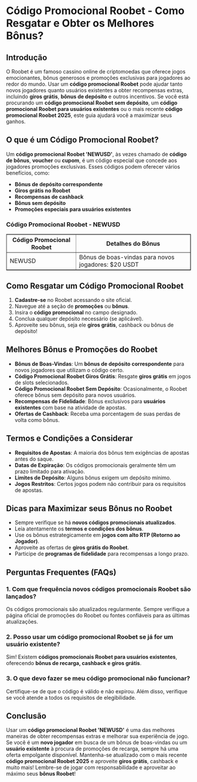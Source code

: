 <h1>Código Promocional Roobet - Como Resgatar e Obter os Melhores Bônus?</h1>

<h2>Introdução</h2>
<p>O Roobet é um famoso cassino online de criptomoedas que oferece jogos emocionantes, bônus generosos e promoções exclusivas para jogadores ao redor do mundo. Usar um <strong>código promocional Roobet</strong> pode ajudar tanto novos jogadores quanto usuários existentes a obter recompensas extras, incluindo <strong>giros grátis</strong>, <strong>bônus de depósito</strong> e outros incentivos. Se você está procurando um <strong>código promocional Roobet sem depósito</strong>, um <strong>código promocional Roobet para usuários existentes</strong> ou o mais recente <strong>código promocional Roobet 2025</strong>, este guia ajudará você a maximizar seus ganhos.</p>

<h2>O que é um Código Promocional Roobet?</h2>
<p>Um <strong>código promocional Roobet 'NEWUSD'</strong>, às vezes chamado de <strong>código de bônus</strong>, <strong>voucher</strong> ou <strong>cupom</strong>, é um código especial que concede aos jogadores promoções exclusivas. Esses códigos podem oferecer vários benefícios, como:</p>
<ul>
    <li><strong>Bônus de depósito correspondente</strong></li>
    <li><strong>Giros grátis no Roobet</strong></li>
    <li><strong>Recompensas de cashback</strong></li>
    <li><strong>Bônus sem depósito</strong></li>
    <li><strong>Promoções especiais para usuários existentes</strong></li>
</ul>

<h3>Código Promocional Roobet - NEWUSD</h3>
<table border="1">
    <tr>
        <th>Código Promocional Roobet</th>
        <th>Detalhes do Bônus</th>
    </tr>
    <tr>
        <td>NEWUSD</td>
        <td>Bônus de boas-vindas para novos jogadores: $20 USDT</td>
    </tr>
</table>

<h2>Como Resgatar um Código Promocional Roobet</h2>
<ol>
    <li><strong>Cadastre-se</strong> no Roobet acessando o site oficial.</li>
    <li>Navegue até a seção de <strong>promoções</strong> ou <strong>bônus</strong>.</li>
    <li>Insira o <strong>código promocional</strong> no campo designado.</li>
    <li>Conclua qualquer depósito necessário (se aplicável).</li>
    <li>Aproveite seu bônus, seja ele <strong>giros grátis</strong>, cashback ou bônus de depósito!</li>
</ol>

<h2>Melhores Bônus e Promoções do Roobet</h2>
<ul>
    <li><strong>Bônus de Boas-Vindas</strong>: Um <strong>bônus de depósito correspondente</strong> para novos jogadores que utilizam o código certo.</li>
    <li><strong>Código Promocional Roobet Giros Grátis</strong>: Resgate <strong>giros grátis</strong> em jogos de slots selecionados.</li>
    <li><strong>Código Promocional Roobet Sem Depósito</strong>: Ocasionalmente, o Roobet oferece bônus sem depósito para novos usuários.</li>
    <li><strong>Recompensas de Fidelidade</strong>: Bônus exclusivos para <strong>usuários existentes</strong> com base na atividade de apostas.</li>
    <li><strong>Ofertas de Cashback</strong>: Receba uma porcentagem de suas perdas de volta como bônus.</li>
</ul>

<h2>Termos e Condições a Considerar</h2>
<ul>
    <li><strong>Requisitos de Apostas</strong>: A maioria dos bônus tem exigências de apostas antes do saque.</li>
    <li><strong>Datas de Expiração</strong>: Os códigos promocionais geralmente têm um prazo limitado para ativação.</li>
    <li><strong>Limites de Depósito</strong>: Alguns bônus exigem um depósito mínimo.</li>
    <li><strong>Jogos Restritos</strong>: Certos jogos podem não contribuir para os requisitos de apostas.</li>
</ul>

<h2>Dicas para Maximizar seus Bônus no Roobet</h2>
<ul>
    <li>Sempre verifique se há <strong>novos códigos promocionais atualizados</strong>.</li>
    <li>Leia atentamente os <strong>termos e condições dos bônus</strong>.</li>
    <li>Use os bônus estrategicamente em <strong>jogos com alto RTP (Retorno ao Jogador)</strong>.</li>
    <li>Aproveite as ofertas de <strong>giros grátis do Roobet</strong>.</li>
    <li>Participe de <strong>programas de fidelidade</strong> para recompensas a longo prazo.</li>
</ul>

<h2>Perguntas Frequentes (FAQs)</h2>
<h3>1. Com que frequência novos códigos promocionais Roobet são lançados?</h3>
<p>Os códigos promocionais são atualizados regularmente. Sempre verifique a página oficial de promoções do Roobet ou fontes confiáveis para as últimas atualizações.</p>

<h3>2. Posso usar um código promocional Roobet se já for um usuário existente?</h3>
<p>Sim! Existem <strong>códigos promocionais Roobet para usuários existentes</strong>, oferecendo <strong>bônus de recarga, cashback e giros grátis</strong>.</p>

<h3>3. O que devo fazer se meu código promocional não funcionar?</h3>
<p>Certifique-se de que o código é válido e não expirou. Além disso, verifique se você atende a todos os requisitos de elegibilidade.</p>

<h2>Conclusão</h2>
<p>Usar um <strong>código promocional Roobet 'NEWUSD'</strong> é uma das melhores maneiras de obter recompensas extras e melhorar sua experiência de jogo. Se você é um <strong>novo jogador</strong> em busca de um bônus de boas-vindas ou um <strong>usuário existente</strong> à procura de promoções de recarga, sempre há uma oferta empolgante disponível. Mantenha-se atualizado com o mais recente <strong>código promocional Roobet 2025</strong> e aproveite <strong>giros grátis</strong>, cashback e muito mais! Lembre-se de jogar com responsabilidade e aproveitar ao máximo seus <strong>bônus Roobet</strong>!</p>
